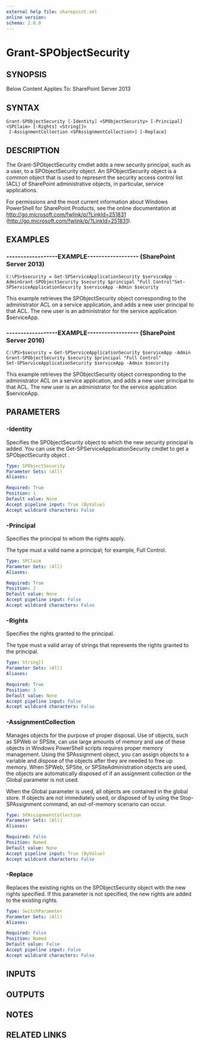 ```yaml
---
external help file: sharepoint.xml
online version: 
schema: 2.0.0
---
```


# Grant-SPObjectSecurity

## SYNOPSIS
Below Content Applies To: SharePoint Server 2013

## SYNTAX

```
Grant-SPObjectSecurity [-Identity] <SPObjectSecurity> [-Principal] <SPClaim> [-Rights] <String[]>
 [-AssignmentCollection <SPAssignmentCollection>] [-Replace]
```

## DESCRIPTION
The Grant-SPObjectSecurity cmdlet adds a new security principal, such as a user, to a SPObjectSecurity object.
An SPObjectSecurity object is a common object that is used to represent the security access control list (ACL) of SharePoint administrative objects, in particular, service applications.

For permissions and the most current information about Windows PowerShell for SharePoint Products, see the online documentation at http://go.microsoft.com/fwlink/p/?LinkId=251831 (http://go.microsoft.com/fwlink/p/?LinkId=251831).

## EXAMPLES

### ------------------EXAMPLE------------------ (SharePoint Server 2013)
```
C:\PS>$security = Get-SPServiceApplicationSecurity $serviceApp -AdminGrant-SPObjectSecurity $security $principal "Full Control"Set-SPServiceApplicationSecurity $serviceApp -Admin $security
```

This example retrieves the SPObjectSecurity object corresponding to the administrator ACL on a service application, and adds a new user principal to that ACL.
The new user is an administrator for the service application $serviceApp.

### ------------------EXAMPLE------------------ (SharePoint Server 2016)
```
C:\PS>$security = Get-SPServiceApplicationSecurity $serviceApp -Admin
Grant-SPObjectSecurity $security $principal "Full Control"
Set-SPServiceApplicationSecurity $serviceApp -Admin $security
```

This example retrieves the SPObjectSecurity object corresponding to the administrator ACL on a service application, and adds a new user principal to that ACL.
The new user is an administrator for the service application $serviceApp.

## PARAMETERS

### -Identity
Specifies the SPObjectSecurity object to which the new security principal is added.
You can use the Get-SPServiceApplicationSecurity cmdlet to get a SPObjectSecurity object .

```yaml
Type: SPObjectSecurity
Parameter Sets: (All)
Aliases: 

Required: True
Position: 1
Default value: None
Accept pipeline input: True (ByValue)
Accept wildcard characters: False
```

### -Principal
Specifies the principal to whom the rights apply.

The type must a valid name a principal; for example, Full Control.

```yaml
Type: SPClaim
Parameter Sets: (All)
Aliases: 

Required: True
Position: 2
Default value: None
Accept pipeline input: False
Accept wildcard characters: False
```

### -Rights
Specifies the rights granted to the principal.

The type must a valid array of strings that represents the rights granted to the principal.

```yaml
Type: String[]
Parameter Sets: (All)
Aliases: 

Required: True
Position: 3
Default value: None
Accept pipeline input: False
Accept wildcard characters: False
```

### -AssignmentCollection
Manages objects for the purpose of proper disposal.
Use of objects, such as SPWeb or SPSite, can use large amounts of memory and use of these objects in Windows PowerShell scripts requires proper memory management.
Using the SPAssignment object, you can assign objects to a variable and dispose of the objects after they are needed to free up memory.
When SPWeb, SPSite, or SPSiteAdministration objects are used, the objects are automatically disposed of if an assignment collection or the Global parameter is not used.

When the Global parameter is used, all objects are contained in the global store.
If objects are not immediately used, or disposed of by using the Stop-SPAssignment command, an out-of-memory scenario can occur.

```yaml
Type: SPAssignmentCollection
Parameter Sets: (All)
Aliases: 

Required: False
Position: Named
Default value: None
Accept pipeline input: True (ByValue)
Accept wildcard characters: False
```

### -Replace
Replaces the existing rights on the SPObjectSecurity object with the new rights specified.
If this parameter is not specified, the new rights are added to the existing rights.

```yaml
Type: SwitchParameter
Parameter Sets: (All)
Aliases: 

Required: False
Position: Named
Default value: False
Accept pipeline input: False
Accept wildcard characters: False
```

## INPUTS

## OUTPUTS

## NOTES

## RELATED LINKS

